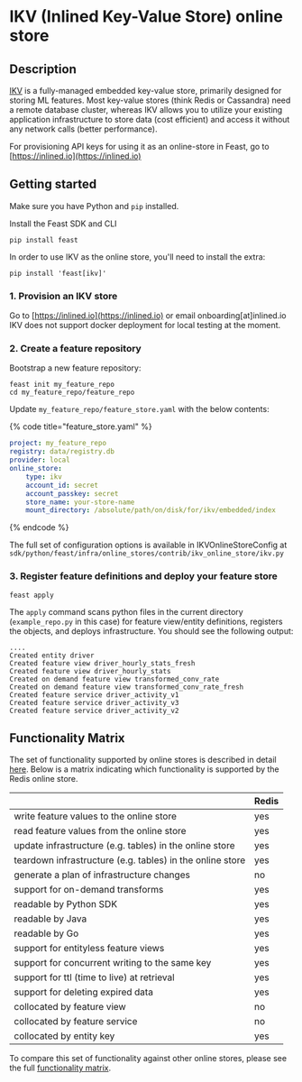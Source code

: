 # IKV (Inlined Key-Value Store) online store

## Description

[IKV](https://github.com/inlinedio/ikv-store) is a fully-managed embedded key-value store, primarily designed for storing ML features. Most key-value stores (think Redis or Cassandra) need a remote database cluster, whereas IKV allows you to utilize your existing application infrastructure to store data (cost efficient) and access it without any network calls (better performance). 

For provisioning API keys for using it as an online-store in Feast, go to [https://inlined.io](https://inlined.io)

## Getting started

Make sure you have Python and `pip` installed.

Install the Feast SDK and CLI

`pip install feast`

In order to use IKV as the online store, you'll need to install the extra:

`pip install 'feast[ikv]'`

### 1. Provision an IKV store
Go to [https://inlined.io](https://inlined.io) or email onboarding[at]inlined.io
IKV does not support docker deployment for local testing at the moment.

### 2. Create a feature repository

Bootstrap a new feature repository:

```
feast init my_feature_repo
cd my_feature_repo/feature_repo
```

Update `my_feature_repo/feature_store.yaml` with the below contents:

{% code title="feature_store.yaml" %}
```yaml
project: my_feature_repo
registry: data/registry.db
provider: local
online_store:
    type: ikv
    account_id: secret
    account_passkey: secret
    store_name: your-store-name
    mount_directory: /absolute/path/on/disk/for/ikv/embedded/index
```
{% endcode %}

The full set of configuration options is available in IKVOnlineStoreConfig at `sdk/python/feast/infra/online_stores/contrib/ikv_online_store/ikv.py`

### 3. Register feature definitions and deploy your feature store

`feast apply`

The `apply` command scans python files in the current directory (`example_repo.py` in this case) for feature view/entity definitions, registers the objects, and deploys infrastructure.
You should see the following output:

```
....
Created entity driver
Created feature view driver_hourly_stats_fresh
Created feature view driver_hourly_stats
Created on demand feature view transformed_conv_rate
Created on demand feature view transformed_conv_rate_fresh
Created feature service driver_activity_v1
Created feature service driver_activity_v3
Created feature service driver_activity_v2
```

## Functionality Matrix

The set of functionality supported by online stores is described in detail [here](overview.md#functionality).
Below is a matrix indicating which functionality is supported by the Redis online store.

|                                                           | Redis |
| :-------------------------------------------------------- | :---- |
| write feature values to the online store                  | yes   |
| read feature values from the online store                 | yes   |
| update infrastructure (e.g. tables) in the online store   | yes   |
| teardown infrastructure (e.g. tables) in the online store | yes   |
| generate a plan of infrastructure changes                 | no    |
| support for on-demand transforms                          | yes   |
| readable by Python SDK                                    | yes   |
| readable by Java                                          | yes   |
| readable by Go                                            | yes   |
| support for entityless feature views                      | yes   |
| support for concurrent writing to the same key            | yes   |
| support for ttl (time to live) at retrieval               | yes   |
| support for deleting expired data                         | yes   |
| collocated by feature view                                | no    |
| collocated by feature service                             | no    |
| collocated by entity key                                  | yes   |

To compare this set of functionality against other online stores, please see the full [functionality matrix](overview.md#functionality-matrix).
